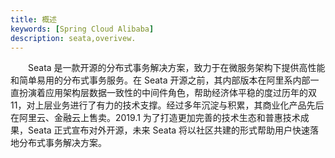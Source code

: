 ```yaml
---
title: 概述
keywords: [Spring Cloud Alibaba]
description: seata,overivew.
---
```


&emsp;&emsp;Seata 是一款开源的分布式事务解决方案，致力于在微服务架构下提供高性能和简单易用的分布式事务服务。在 Seata 开源之前，其内部版本在阿里系内部一直扮演着应用架构层数据一致性的中间件角色，帮助经济体平稳的度过历年的双11，对上层业务进行了有力的技术支撑。经过多年沉淀与积累，其商业化产品先后在阿里云、金融云上售卖。2019.1 为了打造更加完善的技术生态和普惠技术成果，Seata 正式宣布对外开源，未来 Seata 将以社区共建的形式帮助用户快速落地分布式事务解决方案。
